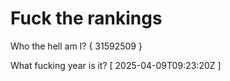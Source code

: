 # Fuck the rankings

Who the hell am I?
{ 31592509 }

What fucking year is it?
[ 2025-04-09T09:23:20Z ]
